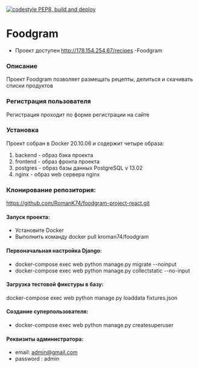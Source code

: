 [![codestyle PEP8, build and deploy](https://github.com/RomanK74/foodgram-project-react/actions/workflows/main.yaml/badge.svg)](https://github.com/RomanK74/foodgram-project-react/actions/workflows/main.yaml)

# Foodgram
* Проект доступен 
    http://178.154.254.67/recipes -Foodgram

### Описание

Проект Foodgram позволяет размещать рецепты, делиться и скачивать списки продуктов

### Регистрация пользователя

Регистрация проходит по форме регистрации на сайте

### Установка
Проект собран в Docker 20.10.06 и содержит четыре образа:

1. backend - образ бэка проекта
2. frontend - образ фронта проекта
3. postgres - образ базы данных PostgreSQL v 13.02
4. nginx - образ web сервера nginx

### Клонирование репозитория:

https://github.com/RomanK74/foodgram-project-react.git

#### Запуск проекта:
- Установите Docker
- Выполнить команду docker pull kroman74/foodgram

#### Первоначальная настройка Django:
- docker-compose exec web python manage.py migrate --noinput
- docker-compose exec web python manage.py collectstatic --no-input 

#### Загрузка тестовой фикстуры в базу:
docker-compose exec web python manage.py loaddata fixtures.json

#### Создание суперпользователя:
- docker-compose exec web python manage.py createsuperuser

#### Реквизиты администратора:
- email: admin@gmail.com
- password : admin